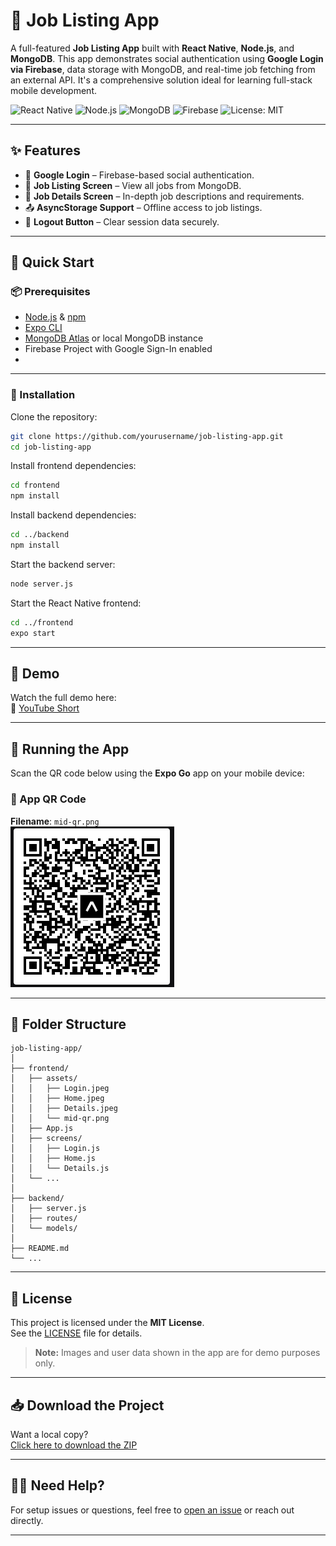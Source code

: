 # 💼 Job Listing App

A full-featured **Job Listing App** built with **React Native**, **Node.js**, and **MongoDB**. This app demonstrates social authentication using **Google Login via Firebase**, data storage with MongoDB, and real-time job fetching from an external API. It's a comprehensive solution ideal for learning full-stack mobile development.

![React Native](https://img.shields.io/badge/React_Native-v0.73.0-blue.svg?style=flat&logo=react)
![Node.js](https://img.shields.io/badge/Node.js-20.x-green.svg?style=flat&logo=node.js)
![MongoDB](https://img.shields.io/badge/MongoDB-v6.x-success.svg?style=flat&logo=mongodb)
![Firebase](https://img.shields.io/badge/Firebase-Auth-orange.svg?style=flat&logo=firebase)
![License: MIT](https://img.shields.io/badge/License-MIT-yellow.svg)

---

## ✨ Features

- 🔐 **Google Login** – Firebase-based social authentication.
- 📄 **Job Listing Screen** – View all jobs from MongoDB.
- 📌 **Job Details Screen** – In-depth job descriptions and requirements.
- 📤 **AsyncStorage Support** – Offline access to job listings.
- 🚪 **Logout Button** – Clear session data securely.

---



## 🚀 Quick Start

### 📦 Prerequisites

- [Node.js](https://nodejs.org/) & [npm](https://www.npmjs.com/)
- [Expo CLI](https://docs.expo.dev/workflow/expo-cli/)
- [MongoDB Atlas](https://www.mongodb.com/cloud/atlas) or local MongoDB instance
- Firebase Project with Google Sign-In enabled
- 

---

### 📂 Installation

Clone the repository:

```bash
git clone https://github.com/yourusername/job-listing-app.git
cd job-listing-app
```

Install frontend dependencies:

```bash
cd frontend
npm install
```

Install backend dependencies:

```bash
cd ../backend
npm install
```

Start the backend server:

```bash
node server.js
```

Start the React Native frontend:

```bash
cd ../frontend
expo start
```

---
## 🎥 Demo

Watch the full demo here:  
🔗 [YouTube Short](https://youtube.com/shorts/Y93-si7HlGQ?feature=share)

---
## 📱 Running the App

Scan the QR code below using the **Expo Go** app on your mobile device:

### 🔳 App QR Code  
**Filename**: `mid-qr.png`  
![QR Code - mid-qr.png](./mid-qr.png)

---



## 📁 Folder Structure

```
job-listing-app/
│
├── frontend/
│   ├── assets/
│   │   ├── Login.jpeg
│   │   ├── Home.jpeg
│   │   ├── Details.jpeg
│   │   └── mid-qr.png
│   ├── App.js
│   ├── screens/
│   │   ├── Login.js
│   │   ├── Home.js
│   │   └── Details.js
│   └── ...
│
├── backend/
│   ├── server.js
│   ├── routes/
│   └── models/
│
├── README.md
└── ...
```

---

## 📄 License

This project is licensed under the **MIT License**.  
See the [LICENSE](./LICENSE) file for details.

> **Note:** Images and user data shown in the app are for demo purposes only.

---

## 📥 Download the Project

Want a local copy?  
[Click here to download the ZIP](https://github.com/yourusername/job-listing-app/archive/refs/heads/main.zip)

---

## 🙋‍♂️ Need Help?

For setup issues or questions, feel free to [open an issue](https://github.com/yourusername/job-listing-app/issues) or reach out directly.

---
